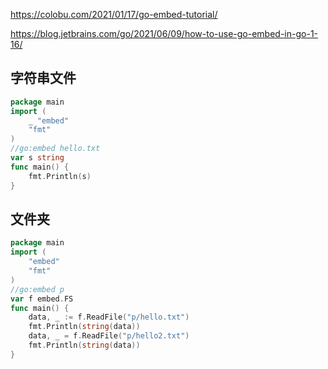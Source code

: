 

https://colobu.com/2021/01/17/go-embed-tutorial/

https://blog.jetbrains.com/go/2021/06/09/how-to-use-go-embed-in-go-1-16/

## 字符串文件

```go
package main
import (
	_ "embed"
	"fmt"
)
//go:embed hello.txt
var s string
func main() {
	fmt.Println(s)
}
```

## 文件夹

```go
package main
import (
	"embed"
	"fmt"
)
//go:embed p
var f embed.FS
func main() {
	data, _ := f.ReadFile("p/hello.txt")
	fmt.Println(string(data))
	data, _ = f.ReadFile("p/hello2.txt")
	fmt.Println(string(data))
}
```
